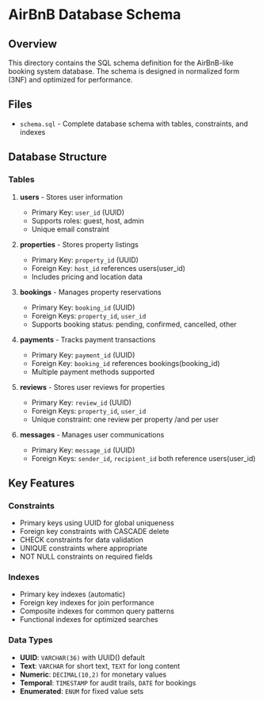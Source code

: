 
# AirBnB Database Schema

## Overview
This directory contains the SQL schema definition for the AirBnB-like booking system database. 
The schema is designed in normalized form (3NF) and optimized for performance.

## Files
- `schema.sql` - Complete database schema with tables, constraints, and indexes

## Database Structure

### Tables

1. **users** - Stores user information
   - Primary Key: `user_id` (UUID)
   - Supports roles: guest, host, admin
   - Unique email constraint

2. **properties** - Stores property listings
   - Primary Key: `property_id` (UUID)
   - Foreign Key: `host_id` references users(user_id)
   - Includes pricing and location data

3. **bookings** - Manages property reservations
   - Primary Key: `booking_id` (UUID)
   - Foreign Keys: `property_id`, `user_id`
   - Supports booking status: pending, confirmed, cancelled, other

4. **payments** - Tracks payment transactions
   - Primary Key: `payment_id` (UUID)
   - Foreign Key: `booking_id` references bookings(booking_id)
   - Multiple payment methods supported

5. **reviews** - Stores user reviews for properties
   - Primary Key: `review_id` (UUID)
   - Foreign Keys: `property_id`, `user_id`
   - Unique constraint: one review per property /and per user

6. **messages** - Manages user communications
   - Primary Key: `message_id` (UUID)
   - Foreign Keys: `sender_id`, `recipient_id` both reference users(user_id)

## Key Features

### Constraints
- Primary keys using UUID for global uniqueness
- Foreign key constraints with CASCADE delete
- CHECK constraints for data validation
- UNIQUE constraints where appropriate
- NOT NULL constraints on required fields

### Indexes
- Primary key indexes (automatic)
- Foreign key indexes for join performance
- Composite indexes for common query patterns
- Functional indexes for optimized searches

### Data Types
- **UUID**: `VARCHAR(36)` with UUID() default
- **Text**: `VARCHAR` for short text, `TEXT` for long content
- **Numeric**: `DECIMAL(10,2)` for monetary values
- **Temporal**: `TIMESTAMP` for audit trails, `DATE` for bookings
- **Enumerated**: `ENUM` for fixed value sets

